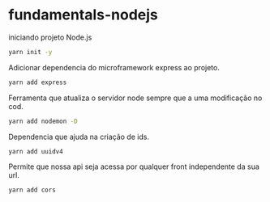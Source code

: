 # fundamentals-nodejs

iniciando projeto Node.js
```bash
yarn init -y
```

Adicionar dependencia do microframework express ao projeto.
```bash
yarn add express
```

Ferramenta que atualiza o servidor node sempre que a uma modificação no cod.
```bash
yarn add nodemon -D
```

Dependencia que ajuda na criação de ids.
```bash
yarn add uuidv4
```

Permite que nossa api seja acessa por qualquer front independente da sua url.
```bash
yarn add cors
```



